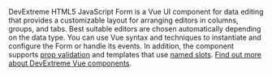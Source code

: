 DevExtreme HTML5 JavaScript Form is&nbsp;a&nbsp;Vue  UI component for data editing that provides a&nbsp;customizable layout for arranging editors in&nbsp;columns, groups, and tabs. Best suitable editors are chosen automatically depending on&nbsp;the data type. You can use Vue syntax and techniques to&nbsp;instantiate and configure the Form or&nbsp;handle its events. In addition, the&nbsp;component supports [prop validation](https://vuejs.org/v2/guide/components-props.html#Prop-Validation) and templates that use [named slots](https://vuejs.org/v2/guide/components-slots.html#Named-Slots). [Find out more about DevExtreme Vue components](/Documentation/Guide/Vue_Components/DevExtreme_Vue_Components/).